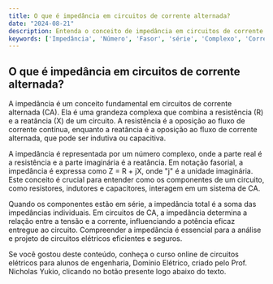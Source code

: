 ```yaml
---
title: O que é impedância em circuitos de corrente alternada?
date: "2024-08-21"
description: Entenda o conceito de impedância em circuitos de corrente alternada e sua importância no estudo de engenharia elétrica.
keywords: ['Impedância', 'Número', 'Fasor', 'série', 'Complexo', 'Corrente', 'Eficaz']
---
```


## O que é impedância em circuitos de corrente alternada?

A impedância é um conceito fundamental em circuitos de corrente alternada (CA). Ela é uma grandeza complexa que combina a resistência (R) e a reatância (X) de um circuito. A resistência é a oposição ao fluxo de corrente contínua, enquanto a reatância é a oposição ao fluxo de corrente alternada, que pode ser indutiva ou capacitiva.

A impedância é representada por um número complexo, onde a parte real é a resistência e a parte imaginária é a reatância. Em notação fasorial, a impedância é expressa como Z = R + jX, onde "j" é a unidade imaginária. Este conceito é crucial para entender como os componentes de um circuito, como resistores, indutores e capacitores, interagem em um sistema de CA.

Quando os componentes estão em série, a impedância total é a soma das impedâncias individuais. Em circuitos de CA, a impedância determina a relação entre a tensão e a corrente, influenciando a potência eficaz entregue ao circuito. Compreender a impedância é essencial para a análise e projeto de circuitos elétricos eficientes e seguros.

Se você gostou deste conteúdo, conheça o curso online de circuitos elétricos para alunos de engenharia, Domínio Elétrico, criado pelo Prof. Nicholas Yukio, clicando no botão presente logo abaixo do texto.